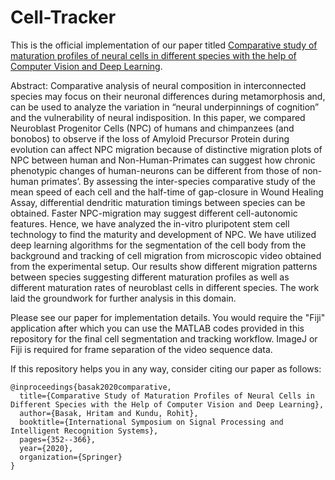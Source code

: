 # Cell-Tracker

This is the official implementation of our paper titled [Comparative study of maturation profiles of neural cells in different species with the help of Computer Vision and Deep Learning](https://link.springer.com/chapter/10.1007%2F978-981-16-0425-6_26).

Abstract: Comparative analysis of neural composition in interconnected species may focus on their neuronal differences during metamorphosis and, can be used to analyze the variation in “neural underpinnings of cognition” and the vulnerability of neural indisposition. In this paper, we compared Neuroblast Progenitor Cells (NPC) of humans and chimpanzees (and bonobos) to observe if the loss of Amyloid Precursor Protein during evolution can affect NPC migration because of distinctive migration plots of NPC between human and Non-Human-Primates can suggest how chronic phenotypic changes of human-neurons can be different from those of non-human primates’. By assessing the inter-species comparative study of the mean speed of each cell and the half-time of gap-closure in Wound Healing Assay, differential dendritic maturation timings between species can be obtained. Faster NPC-migration may suggest different cell-autonomic features. Hence, we have analyzed the in-vitro pluripotent stem cell technology to find the maturity and development of NPC. We have utilized deep learning algorithms for the segmentation of the cell body from the background and tracking of cell migration from microscopic video obtained from the experimental setup. Our results show different migration patterns between species suggesting different maturation profiles as well as different maturation rates of neuroblast cells in different species. The work laid the groundwork for further analysis in this domain.

Please see our paper for implementation details. You would require the "Fiji" application after which you can use the MATLAB codes provided in this repository for the final cell segmentation and tracking workflow. ImageJ or Fiji is required for frame separation of the video sequence data.

If this repository helps you in any way, consider citing our paper as follows:
```
@inproceedings{basak2020comparative,
  title={Comparative Study of Maturation Profiles of Neural Cells in Different Species with the Help of Computer Vision and Deep Learning},
  author={Basak, Hritam and Kundu, Rohit},
  booktitle={International Symposium on Signal Processing and Intelligent Recognition Systems},
  pages={352--366},
  year={2020},
  organization={Springer}
}
```
